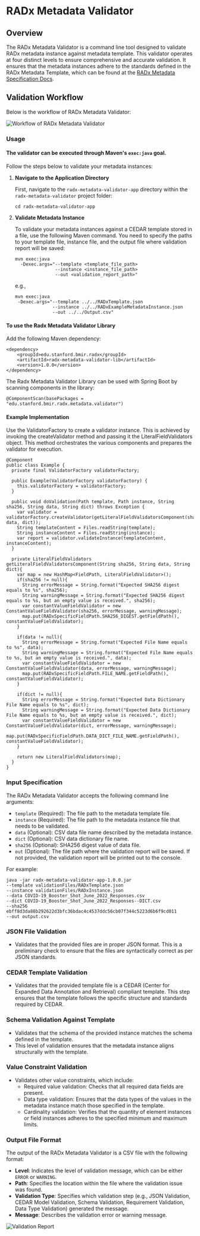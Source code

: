 # RADx Metadata Validator

## Overview
The RADx Metadata Validator is a command line tool designed to validate RADx metadata instance against metadata template. This validator operates at four distinct levels to ensure comprehensive and accurate validation. It ensures that the metadata instances adhere to the standards defined in the RADx Metadata Template, which can be found at the [RADx Metadata Specification Docs](https://radx.github.io/radx-metadata-specification-docs/).

## Validation Workflow
Below is the workflow of RADx Metadata Validator:

![Workflow of RADx Metadata Validator](Workflow.png)

### Usage
#### The validator can be executed through Maven's `exec:java` goal. 
Follow the steps below to validate your metadata instances:
1. **Navigate to the Application Directory**

   First, navigate to the `radx-metadata-validator-app` directory within the `radx-metadata-validator` project folder:

   ```
   cd radx-metadata-validator-app
   ```

2. **Validate Metadata Instance**

   To validate your metadata instances against a CEDAR template stored in a file, use the following Maven command. You need to specify the paths to your template file, instance file, and the output file where validation report will be saved:

   ```
   mvn exec:java 
     -Dexec.args="--template <template_file_path> 
                  --instance <instance_file_path> 
                  --out <validation_report_path>"
    ```

   e.g.,

    ```
    mvn exec:java 
     -Dexec.args="--template ../../RADxTemplate.json
                  --instance ../../RADxExampleMetadataInstance.json 
                  --out ../../Output.csv"
    ```

#### To use the Radx Metadata Validator Library
Add the following Maven dependency:
```
<dependency>
    <groupId>edu.stanford.bmir.radx</groupId>
    <artifactId>radx-metadata-validator-lib</artifactId>
    <version>1.0.0</version>
</dependency>
```
The Radx Metadata Validator Library can be used with Spring Boot by scanning components in the library:
```
@ComponentScan(basePackages = "edu.stanford.bmir.radx.metadata.validator")
```
#### Example Implementation
Use the ValidatorFactory to create a validator instance. This is achieved by invoking the createValidator method and passing it the LiteralFieldValidators object. This method orchestrates the various components and prepares the validator for execution.

```
@Component
public class Example {
  private final ValidatorFactory validatorFactory;

  public Example(ValidatorFactory validatorFactory) {
    this.validatorFactory = validatorFactory;
  }

  public void doValidation(Path template, Path instance, String sha256, String data, String dict) throws Exception {
    var validator = validatorFactory.createValidator(getLiteralFieldValidatorsComponent(sha256, data, dict));
    String templateContent = Files.readString(template);
    String instanceContent = Files.readString(instance);
    var report = validator.validateInstance(templateContent, instanceContent);
  }
  
  private LiteralFieldValidators getLiteralFieldValidatorsComponent(String sha256, String data, String dict){
    var map = new HashMap<FieldPath, LiteralFieldValidator>();
    if(sha256 != null){
      String errorMessage = String.format("Expected SHA256 digest equals to %s", sha256);
      String warningMessage = String.format("Expected SHA256 digest equals to %s, but an empty value is received.", sha256);
      var constantValueFieldValidator = new ConstantValueFieldValidator(sha256, errorMessage, warningMessage);
      map.put(RADxSpecificFieldPath.SHA256_DIGEST.getFieldPath(), constantValueFieldValidator);
    }

    if(data != null){
      String errorMessage = String.format("Expected File Name equals to %s", data);
      String warningMessage = String.format("Expected File Name equals to %s, but an empty value is received.", data);
      var constantValueFieldValidator = new ConstantValueFieldValidator(data, errorMessage, warningMessage);
      map.put(RADxSpecificFieldPath.FILE_NAME.getFieldPath(), constantValueFieldValidator);
    }

    if(dict != null){
      String errorMessage = String.format("Expected Data Dictionary File Name equals to %s", dict);
      String warningMessage = String.format("Expected Data Dictionary File Name equals to %s, but an empty value is received.", dict);
      var constantValueFieldValidator = new ConstantValueFieldValidator(dict, errorMessage, warningMessage);
      map.put(RADxSpecificFieldPath.DATA_DICT_FILE_NAME.getFieldPath(), constantValueFieldValidator);
    }

    return new LiteralFieldValidators(map);
  }
}

```


### Input Specification
The RADx Metadata Validator accepts the following command line arguments:

- `template` (Required): The file path to the metadata template file.
- `instance` (Required): The file path to the metadata instance file that needs to be validated.
- `data` (Optional): CSV data file name described by the metadata instance. 
- `dict` (Optional): CSV data dictionary file name. 
- `sha256` (Optional): SHA256 digest value of data file. 
- `out` (Optional): The file path where the validation report will be saved. If not provided, the validation report will be printed out to the console.

For example:

```
java -jar radx-metadata-validator-app-1.0.0.jar 
--template validationFiles/RADxTemplate.json 
--instance validationFiles/RADxInstance.json 
--data COVID-19_Booster_Shot_June_2022_Responses.csv
--dict COVID-19_Booster_Shot_June_2022_Responses--DICT.csv
--sha256 ebff8d3da88b292622d3bfc36bdac4c4537ddc56cb07f344c5223d6b6f9cd011
--out output.csv
```

### JSON File Validation
- Validates that the provided files are in proper JSON format. This is a preliminary check to ensure that the files are syntactically correct as per JSON standards.

### CEDAR Template Validation
- Validates that the provided template file is a CEDAR (Center for Expanded Data Annotation and Retrieval) compliant template. This step ensures that the template follows the specific structure and standards required by CEDAR.

### Schema Validation Against Template
- Validates that the schema of the provided instance matches the schema defined in the template.
- This level of validation ensures that the metadata instance aligns structurally with the template.

### Value Constraint Validation
- Validates other value constraints, which include:
    - Required value validation: Checks that all required data fields are present.
    - Data type validation: Ensures that the data types of the values in the metadata instance match those specified in the template.
    - Cardinality validation: Verifies that the quantity of element instances or field instances adheres to the specified minimum and maximum limits.

### Output File Format
The output of the RADx Metadata Validator is a CSV file with the following format:

- **Level**: Indicates the level of validation message, which can be either `ERROR` or `WARNING`.
- **Path**: Specifies the location within the file where the validation issue was found.
- **Validation Type**: Specifies which validation step (e.g., JSON Validation, CEDAR Model Validation, Schema Validation, Requirement Validation, Data Type Validation) generated the message.
- **Message**: Describes the validation error or warning message.

![Validation Report](ValidationReportExample.png)

